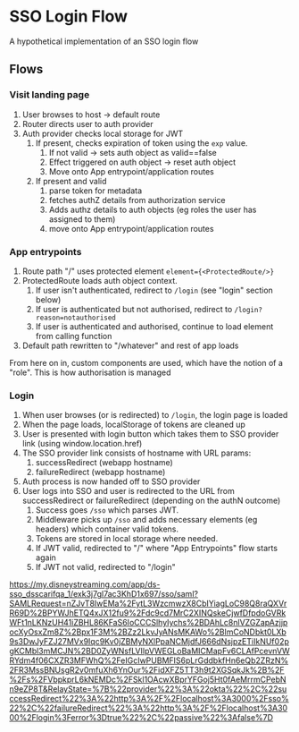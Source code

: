 # SSO Login Flow
A hypothetical implementation of an SSO login flow

## Flows
### Visit landing page
1. User browses to host -> default route
1. Router directs user to auth provider
1. Auth provider checks local storage for JWT
    1. If present, checks expiration of token using the `exp` value.
        1. If not valid -> sets auth object as valid==false
        1. Effect triggered on auth object -> reset auth object
        1. Move onto App entrypoint/application routes
    1. If present and valid
        1. parse token for metadata
        1. fetches authZ details from authorization service
        1. Adds authz details to auth objects (eg roles the user has assigned to them)
        1. move onto App entrypoint/application routes


### App entrypoints
1. Route path "/" uses protected element `element={<ProtectedRoute/>}`
1. ProtectedRoute loads auth object context.
    1. If user isn't authenticated, redirect to `/login` (see "login" section below)
    1. If user is authenticated but not authorised, redirect to `/login?reason=notauthorised`
    1. If user is authenticated and authorised, continue to load element from calling function
1. Default path rewritten to "/whatever" and rest of app loads

From here on in, custom components are used, which have the notion of a "role". This is how authorisation is managed


### Login
1. When user browses (or is redirected) to `/login`, the login page is loaded
1. When the page loads, localStorage of tokens are cleaned up
1. User is presented with login button which takes them to SSO provider link (using window.location.href)
1. The SSO provider link consists of hostname with URL params:
    1. successRedirect (webapp hostname)
    1. failureRedirect (webapp hostname)
1. Auth process is now handed off to SSO provider
1. User logs into SSO and user is redirected to the URL from successRedirect or failureRedirect (depending on the authN outcome)
    1. Success goes `/sso` which parses JWT.
    1. Middleware picks up `/sso` and adds necessary elements (eg headers) which container valid tokens.
    1. Tokens are stored in local storage where needed.
    1. If JWT valid, redirected to "/" where "App Entrypoints" flow starts again
    1. If JWT not valid, redirected to "/login"



https://my.disneystreaming.com/app/ds-sso_dsscarifqa_1/exk3j7gl7ac3KhD1x697/sso/saml?SAMLRequest=nZJvT8IwEMa%2FytL3WzcmwzX8CbIYiagLoC98Q8raQXVrR69D%2BPYWJhETQ4xJX12fu9%2Fdc9cd7MrC2XINQskeCjwfDfpdoGVRkWFt1nLKNzUH41iZBHL86KFaS6IoCCCSlhyIychs%2BDAhLc8nlVZGZapAzjjpocXyOsxZm8Z%2Bpx1F3M%2BZz2LkvJyANsMKAWo%2BlmCoNDbkt0LXb9s3DwJyFZJ27MVx9Iqc9Kv0jZBMyNXlPpaNCMjdfJ666dNsjpzETiIkNUf02pgKCMbl3mMCJN%2BD0ZyWNsfLVIlpVWEGLoBaMICMapFv6CLAfPcevnVWRYdm4f06CXZR3MFWhQ%2FeIGcIwPUBMFIS6pLrGddbkfHn6eQb2ZRzN%2FR3MssBNUsgR2v0mfuXh6YnOur%2FidXFZ5TT3h9t2XGSqkJk%2B%2F%2Fs%2FVbpkprL6kNEMDc%2FSkl1OAcwXBprYFGoj5Ht0fAeMrrmCPebNn9eZP8T&RelayState=%7B%22provider%22%3A%22okta%22%2C%22successRedirect%22%3A%22http%3A%2F%2Flocalhost%3A3000%2Fsso%22%2C%22failureRedirect%22%3A%22http%3A%2F%2Flocalhost%3A3000%2Flogin%3Ferror%3Dtrue%22%2C%22passive%22%3Afalse%7D
